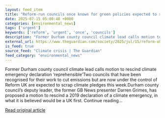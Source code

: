 ```yaml
---
layout: feed_item
title: "Reform-run councils once known for green policies expected to scrap climate pledges"
date: 2025-07-15 05:00:48 +0000
categories: [environmental_news]
tags: ['urgent']
keywords: ['reform', 'urgent', 'once', 'councils']
description: "Former Durham county council climate lead calls motion to rescind climate emergency declaration ‘reprehensible’Two councils that have been recognised for the..."
external_url: https://www.theguardian.com/society/2025/jul/15/reform-uk-councils-scrap-climate-pledges-durham-west-northamptonshire
is_feed: true
source_feed: "Climate crisis | The Guardian"
feed_category: "environmental_news"
---
```


Former Durham county council climate lead calls motion to rescind climate emergency declaration ‘reprehensible’Two councils that have been recognised for their work to cut emissions but are now under the control of Reform UK are expected to scrap climate pledges this week.Durham county council’s deputy leader, the former GB News presenter Darren Grimes, has proposed a motion to rescind a 2019 declaration of a climate emergency, in what it is believed would be a UK first. Continue reading...

[Read original article](https://www.theguardian.com/society/2025/jul/15/reform-uk-councils-scrap-climate-pledges-durham-west-northamptonshire)
